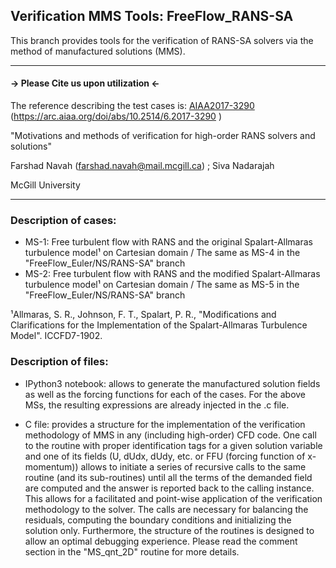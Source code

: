 ## Verification MMS Tools: FreeFlow_RANS-SA
This branch provides tools for the verification of RANS-SA solvers via the method of manufactured solutions (MMS).

---------------------------------------------
#### -> Please Cite us upon utilization <-
The reference describing the test cases is: [AIAA2017-3290](AIAA2017-3290.pdf) (https://arc.aiaa.org/doi/abs/10.2514/6.2017-3290 )     

"Motivations and methods of verification for high-order RANS solvers and solutions"

Farshad Navah (farshad.navah@mail.mcgill.ca) ; Siva Nadarajah 

McGill University

---------------------------------------------
### Description of cases:

- MS-1: Free turbulent flow with RANS and the original Spalart-Allmaras turbulence model¹ on Cartesian domain / The same as MS-4 in the "FreeFlow_Euler/NS/RANS-SA" branch
- MS-2: Free turbulent flow with RANS and the modified Spalart-Allmaras turbulence model¹ on Cartesian domain / The same as MS-5 in the "FreeFlow_Euler/NS/RANS-SA" branch

¹Allmaras, S. R., Johnson, F. T., Spalart, P. R., "Modifications and Clarifications for the Implementation of the Spalart-Allmaras Turbulence Model". ICCFD7-1902.

### Description of files:

- IPython3 notebook: allows to generate the manufactured solution fields as well as the forcing functions for each of the cases. For the above MSs, the resulting expressions are already injected in the .c file.

- C file: provides a structure for the implementation of the verification methodology of MMS in any (including high-order) CFD code. One call to the routine with proper identification tags for a given solution variable and one of its fields (U, dUdx, dUdy, etc. or FFU (forcing function of x-momentum)) allows to initiate a series of recursive calls to the same routine (and its sub-routines) until all the terms of the demanded field are computed and the answer is reported back to the calling instance. This allows for a facilitated and point-wise application of the verification methodology to the solver. The calls are necessary for balancing the residuals, computing the boundary conditions and initializing the solution only. Furthermore, the structure of the routines is designed to allow an optimal debugging experience. Please read the comment section in the "MS_qnt_2D" routine for more details.
